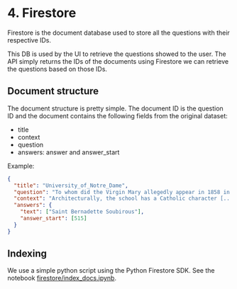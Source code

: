 # 4. Firestore

Firestore is the document database used to store all the questions with their respective IDs.

This DB is used by the UI to retrieve the questions showed to the user.
The API simply returns the IDs of the documents using Firestore we can retrieve the questions based on those IDs.

## Document structure

The document structure is pretty simple. The document ID is the question ID and the document contains the following fields from the original dataset:

- title
- context
- question
- answers: answer and answer_start

Example:

```json
{
  "title": "University_of_Notre_Dame",
  "question": "To whom did the Virgin Mary allegedly appear in 1858 in Lourdes France?",
  "context": "Architecturally, the school has a Catholic character [...]",
  "answers": {
    "text": ["Saint Bernadette Soubirous"],
    "answer_start": [515]
  }
}
```

## Indexing

We use a simple python script using the Python Firestore SDK.
See the notebook [firestore/index_docs.ipynb](/firestore/index_docs.ipynb).

